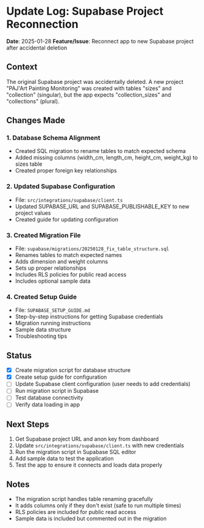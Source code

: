 # Update Log: Supabase Project Reconnection
**Date**: 2025-01-28
**Feature/Issue**: Reconnect app to new Supabase project after accidental deletion

## Context
The original Supabase project was accidentally deleted. A new project "PAJ'Art Painting Monitoring" was created with tables "sizes" and "collection" (singular), but the app expects "collection_sizes" and "collections" (plural).

## Changes Made

### 1. Database Schema Alignment
- Created SQL migration to rename tables to match expected schema
- Added missing columns (width_cm, length_cm, height_cm, weight_kg) to sizes table
- Created proper foreign key relationships

### 2. Updated Supabase Configuration
- File: `src/integrations/supabase/client.ts`
- Updated SUPABASE_URL and SUPABASE_PUBLISHABLE_KEY to new project values
- Created guide for updating configuration

### 3. Created Migration File
- File: `supabase/migrations/20250128_fix_table_structure.sql`
- Renames tables to match expected names
- Adds dimension and weight columns
- Sets up proper relationships
- Includes RLS policies for public read access
- Includes optional sample data

### 4. Created Setup Guide
- File: `SUPABASE_SETUP_GUIDE.md`
- Step-by-step instructions for getting Supabase credentials
- Migration running instructions
- Sample data structure
- Troubleshooting tips

## Status
- [x] Create migration script for database structure
- [x] Create setup guide for configuration
- [ ] Update Supabase client configuration (user needs to add credentials)
- [ ] Run migration script in Supabase
- [ ] Test database connectivity
- [ ] Verify data loading in app

## Next Steps
1. Get Supabase project URL and anon key from dashboard
2. Update `src/integrations/supabase/client.ts` with new credentials
3. Run the migration script in Supabase SQL editor
4. Add sample data to test the application
5. Test the app to ensure it connects and loads data properly

## Notes
- The migration script handles table renaming gracefully
- It adds columns only if they don't exist (safe to run multiple times)
- RLS policies are included for public read access
- Sample data is included but commented out in the migration
